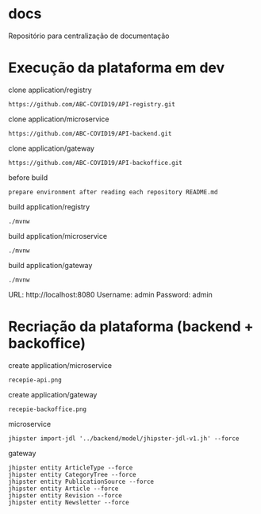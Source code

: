 # docs
Repositório para centralização de documentação

# Execução da plataforma em dev

clone application/registry

    https://github.com/ABC-COVID19/API-registry.git

clone application/microservice

    https://github.com/ABC-COVID19/API-backend.git
    
clone application/gateway

    https://github.com/ABC-COVID19/API-backoffice.git

before build

    prepare environment after reading each repository README.md

build application/registry

    ./mvnw
    
build application/microservice

    ./mvnw
    
build application/gateway

    ./mvnw
    
URL: http://localhost:8080
Username: admin
Password: admin
    
# Recriação da plataforma (backend + backoffice)

create application/microservice

    recepie-api.png

create application/gateway

    recepie-backoffice.png

microservice
    
    jhipster import-jdl '../backend/model/jhipster-jdl-v1.jh' --force

gateway

    jhipster entity ArticleType --force
    jhipster entity CategoryTree --force
    jhipster entity PublicationSource --force
    jhipster entity Article --force
    jhipster entity Revision --force
    jhipster entity Newsletter --force
